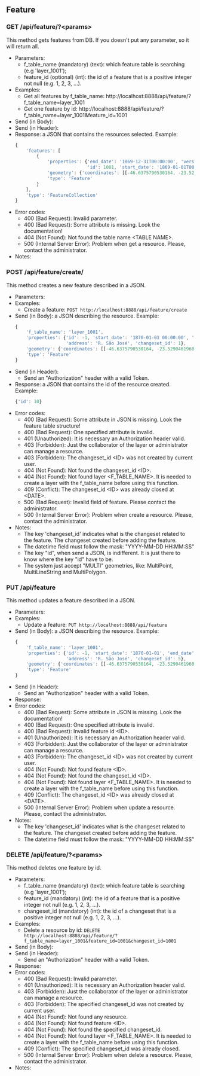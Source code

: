 ## Feature


### GET /api/feature/?\<params>

This method gets features from DB. If you doesn't put any parameter, so it will return all.
- Parameters:
    - f_table_name (mandatory) (text): which feature table is searching (e.g 'layer_1001');
    - feature_id (optional) (int): the id of a feature that is a positive integer not null (e.g. 1, 2, 3, ...).
- Examples:
     - Get all features by f_table_name: http://localhost:8888/api/feature/?f_table_name=layer_1001
     - Get one feature by id: http://localhost:8888/api/feature/?f_table_name=layer_1001&feature_id=1001
- Send (in Body):
- Send (in Header):
- Response: a JSON that contains the resources selected. Example:
    ```javascript
    {
        'features': [
            {
                'properties': {'end_date': '1869-12-31T00:00:00', 'version': 1, 'address': 'R. São José',
                               'id': 1001, 'start_date': '1869-01-01T00:00:00', 'changeset_id': 1001},
                'geometry': {'coordinates': [[-46.6375790530164, -23.5290461960682]], 'type': 'MultiPoint'},
                'type': 'Feature'
            }
        ],
        'type': 'FeatureCollection'
    }
    ```
- Error codes:
    - 400 (Bad Request): Invalid parameter.
    - 400 (Bad Request): Some attribute is missing. Look the documentation!
    - 404 (Not Found): Not found the table name \<TABLE NAME\>.
    - 500 (Internal Server Error): Problem when get a resource. Please, contact the administrator.
- Notes:


### POST /api/feature/create/

This method creates a new feature described in a JSON.
- Parameters:
- Examples:
    - Create a feature: ```POST http://localhost:8888/api/feature/create```
- Send (in Body): a JSON describing the resource. Example:
    ```javascript
    {
        'f_table_name': 'layer_1001',
        'properties': {'id': -1, 'start_date': '1870-01-01 00:00:00', 'end_date': '1870-12-31 00:00:00',
                       'address': 'R. São José', 'changeset_id': 1},
        'geometry': {'coordinates': [[-46.6375790530164, -23.5290461960682]], 'type': 'MultiPoint'},
        'type': 'Feature'
    }
    ```
- Send (in Header):
    - Send an "Authorization" header with a valid Token.
- Response: a JSON that contains the id of the resource created. Example:
    ```javascript
    {'id': 10}
    ```
- Error codes:
     - 400 (Bad Request): Some attribute in JSON is missing. Look the feature table structure!
     - 400 (Bad Request): One specified attribute is invalid.
     - 401 (Unauthorized): It is necessary an Authorization header valid.
     - 403 (Forbidden): Just the collaborator of the layer or administrator can manage a resource.
     - 403 (Forbidden): The changeset_id \<ID\> was not created by current user.
     - 404 (Not Found): Not found the changeset_id \<ID\>.
     - 404 (Not Found): Not found layer \<F_TABLE_NAME\>. It is needed to create a layer with the f_table_name before using this function.
     - 409 (Conflict): The changeset_id \<ID\> was already closed at \<DATE\>.
     - 500 (Bad Request): Invalid field of feature. Please contact the administrator.
     - 500 (Internal Server Error): Problem when create a resource. Please, contact the administrator.
- Notes:
    - The key 'changeset_id' indicates what is the changeset related to the feature. The changeset created before adding the feature.
    - The datetime field must follow the mask: "YYYY-MM-DD HH:MM:SS"
    - The key "id", when send a JSON, is indifferent. It is just there to know where the key "id" have to be.
    - The system just accept "MULTI" geometries, like: MultiPoint, MultiLineString and MultiPolygon.


### PUT /api/feature

This method updates a feature described in a JSON.
- Parameters:
- Examples:
    - Update a feature: ```PUT http://localhost:8888/api/feature```
- Send (in Body): a JSON describing the resource. Example:
    ```javascript
    {
        'f_table_name': 'layer_1001',
        'properties': {'id': -1, 'start_date': '1870-01-01', 'end_date': '1870-12-31',
                       'address': 'R. São José', 'changeset_id': 5},
        'geometry': {'coordinates': [[-46.6375790530164, -23.5290461960682]], 'type': 'MultiPoint'},
        'type': 'Feature'
    }
    ```
- Send (in Header):
    - Send an "Authorization" header with a valid Token.
- Response:
- Error codes:
    - 400 (Bad Request): Some attribute in JSON is missing. Look the documentation!
    - 400 (Bad Request): One specified attribute is invalid.
    - 400 (Bad Request): Invalid feature id \<ID\>.
    - 401 (Unauthorized): It is necessary an Authorization header valid.
    - 403 (Forbidden): Just the collaborator of the layer or administrator can manage a resource.
    - 403 (Forbidden): The changeset_id \<ID\> was not created by current user.
    - 404 (Not Found): Not found feature \<ID\>.
    - 404 (Not Found): Not found the changeset_id \<ID\>.
    - 404 (Not Found): Not found layer \<F_TABLE_NAME\>. It is needed to create a layer with the f_table_name before using this function.
    - 409 (Conflict): The changeset_id \<ID\> was already closed at \<DATE\>.
    - 500 (Internal Server Error): Problem when update a resource. Please, contact the administrator.
- Notes:
    - The key 'changeset_id' indicates what is the changeset related to the feature. The changeset created before adding the feature.
    - The datetime field must follow the mask: "YYYY-MM-DD HH:MM:SS"


### DELETE /api/feature/?\<params>

This method deletes one feature by id.
- Parameters:
    - f_table_name (mandatory) (text): which feature table is searching (e.g 'layer_1001');
    - feature_id (mandatory) (int): the id of a feature that is a positive integer not null (e.g. 1, 2, 3, ...).
    - changeset_id (mandatory) (int): the id of a changeset that is a positive integer not null (e.g. 1, 2, 3, ...).
- Examples:
    - Delete a resource by id: ```DELETE http://localhost:8888/api/feature/?f_table_name=layer_1001&feature_id=1001&changeset_id=1001```
- Send (in Body):
- Send (in Header):
    - Send an "Authorization" header with a valid Token.
- Response:
- Error codes:
    - 400 (Bad Request): Invalid parameter.
    - 401 (Unauthorized): It is necessary an Authorization header valid.
    - 403 (Forbidden): Just the collaborator of the layer or administrator can manage a resource.
    - 403 (Forbidden): The specified changeset_id was not created by current user.
    - 404 (Not Found): Not found any resource.
    - 404 (Not Found): Not found feature \<ID\>.
    - 404 (Not Found): Not found the specified changeset_id.
    - 404 (Not Found): Not found layer \<F_TABLE_NAME\>. It is needed to create a layer with the f_table_name before using this function.
    - 409 (Conflict): The specified changeset_id was already closed.
    - 500 (Internal Server Error): Problem when delete a resource. Please, contact the administrator.
- Notes:
